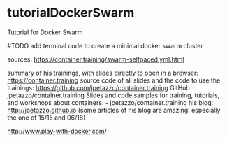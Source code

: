 # tutorialDockerSwarm
Tutorial for Docker Swarm

#TODO add terminal code to create a minimal docker swarm cluster

sources:
https://container.training/swarm-selfpaced.yml.html

summary of his trainings, with slides directly to open in a browser: https://container.training
source code of all slides and the code to use the trainings: https://github.com/jpetazzo/container.training
GitHub
jpetazzo/container.training
Slides and code samples for training, tutorials, and workshops about containers. - jpetazzo/container.training
his blog: http://jpetazzo.github.io 
(some articles of his blog are amazing! especially the one of 15/15 and 06/18)

http://www.play-with-docker.com/

